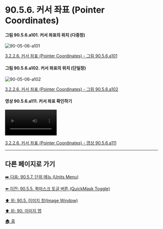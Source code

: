 # 90.5.6. 커서 좌표 (Pointer Coordinates)

<a id="90-05-06-a101"></a>

#### 그림 90.5.6.a101. 커서 좌표의 위치 (다중창)
![90-05-06-a101](https://github.com/wonder13662/gimp/assets/15767104/523a5743-a6a9-411e-b919-6d92d6acab79)

[3.2.2.6. 커서 좌표 (Pointer Coordinates) - 그림 90.5.6.a101](./03-02-02-06-pointer-coordinates.md#90-05-06-a101)

<a id="90-05-06-a102"></a>

#### 그림 90.5.6.a102. 커서 좌표의 위치 (단일창)
![90-05-06-a102](https://github.com/wonder13662/gimp/assets/15767104/d151f369-50f2-44bc-b56b-77ed45be534a)

[3.2.2.6. 커서 좌표 (Pointer Coordinates) - 그림 90.5.6.a102](./03-02-02-06-pointer-coordinates.md#90-05-06-a102)

<a id="90-05-06-a111"></a>

#### 영상 90.5.6.a111. 커서 좌표 확인하기
<video controls="controls" width="170" environment="MacOS:Sonoma 14.2.1 GIMP 2.10.36" src="https://github.com/wonder13662/gimp/assets/15767104/50eaa32f-bb39-4674-b405-096db2a92691"></video>

[3.2.2.6. 커서 좌표 (Pointer Coordinates) - 영상 90.5.6.a111](./03-02-02-06-pointer-coordinates.md#90-05-06-a111)

***

## 다른 페이지로 가기

[➡️ 다음: 90.5.7. 단위 메뉴 (Units Menu)](./90-05-07-units_menu.md)

[⬅️ 이전: 90.5.5. 퀵마스크 토글 버튼 (QuickMask Toggle)](./90-05-05-quickmask_toggle.md)

[⬆️ 위: 90.5. 이미지 창(Image Window)](./90-05-00-image_window.md)

[⬆️ 위: 90. 이미지 맵](./90-00-image-map.md)

[🏠 홈](./00-home.md)